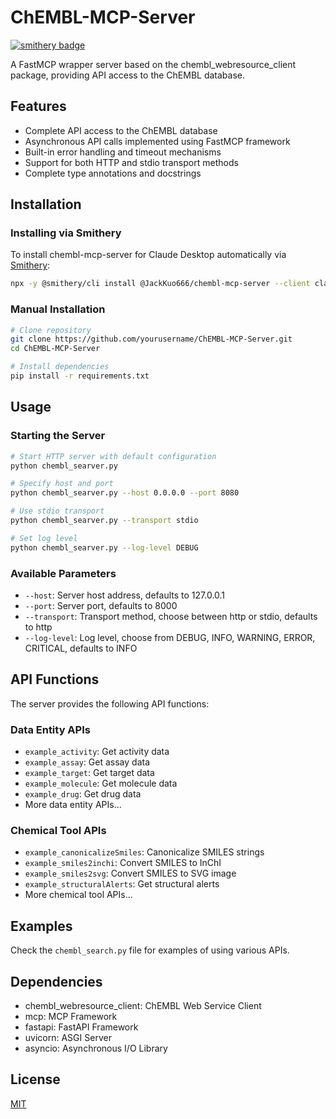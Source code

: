 # ChEMBL-MCP-Server

[![smithery badge](https://smithery.ai/badge/@JackKuo666/chembl-mcp-server)](https://smithery.ai/server/@JackKuo666/chembl-mcp-server)

A FastMCP wrapper server based on the chembl_webresource_client package, providing API access to the ChEMBL database.

## Features

- Complete API access to the ChEMBL database
- Asynchronous API calls implemented using FastMCP framework
- Built-in error handling and timeout mechanisms
- Support for both HTTP and stdio transport methods
- Complete type annotations and docstrings

## Installation

### Installing via Smithery

To install chembl-mcp-server for Claude Desktop automatically via [Smithery](https://smithery.ai/server/@JackKuo666/chembl-mcp-server):

```bash
npx -y @smithery/cli install @JackKuo666/chembl-mcp-server --client claude
```

### Manual Installation
```bash
# Clone repository
git clone https://github.com/yourusername/ChEMBL-MCP-Server.git
cd ChEMBL-MCP-Server

# Install dependencies
pip install -r requirements.txt
```

## Usage

### Starting the Server

```bash
# Start HTTP server with default configuration
python chembl_searver.py

# Specify host and port
python chembl_searver.py --host 0.0.0.0 --port 8080

# Use stdio transport
python chembl_searver.py --transport stdio

# Set log level
python chembl_searver.py --log-level DEBUG
```

### Available Parameters

- `--host`: Server host address, defaults to 127.0.0.1
- `--port`: Server port, defaults to 8000
- `--transport`: Transport method, choose between http or stdio, defaults to http
- `--log-level`: Log level, choose from DEBUG, INFO, WARNING, ERROR, CRITICAL, defaults to INFO

## API Functions

The server provides the following API functions:

### Data Entity APIs

- `example_activity`: Get activity data
- `example_assay`: Get assay data
- `example_target`: Get target data
- `example_molecule`: Get molecule data
- `example_drug`: Get drug data
- More data entity APIs...

### Chemical Tool APIs

- `example_canonicalizeSmiles`: Canonicalize SMILES strings
- `example_smiles2inchi`: Convert SMILES to InChI
- `example_smiles2svg`: Convert SMILES to SVG image
- `example_structuralAlerts`: Get structural alerts
- More chemical tool APIs...

## Examples

Check the `chembl_search.py` file for examples of using various APIs.

## Dependencies

- chembl_webresource_client: ChEMBL Web Service Client
- mcp: MCP Framework
- fastapi: FastAPI Framework
- uvicorn: ASGI Server
- asyncio: Asynchronous I/O Library

## License

[MIT](LICENSE)
